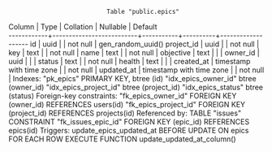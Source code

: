                                Table "public.epics"
   Column   |           Type           | Collation | Nullable |      Default      
------------+--------------------------+-----------+----------+-------------------
 id         | uuid                     |           | not null | gen_random_uuid()
 project_id | uuid                     |           | not null | 
 key        | text                     |           | not null | 
 name       | text                     |           | not null | 
 objective  | text                     |           |          | 
 owner_id   | uuid                     |           |          | 
 status     | text                     |           | not null | 
 health     | text                     |           |          | 
 created_at | timestamp with time zone |           | not null | 
 updated_at | timestamp with time zone |           | not null | 
Indexes:
    "pk_epics" PRIMARY KEY, btree (id)
    "idx_epics_owner_id" btree (owner_id)
    "idx_epics_project_id" btree (project_id)
    "idx_epics_status" btree (status)
Foreign-key constraints:
    "fk_epics_owner_id" FOREIGN KEY (owner_id) REFERENCES users(id)
    "fk_epics_project_id" FOREIGN KEY (project_id) REFERENCES projects(id)
Referenced by:
    TABLE "issues" CONSTRAINT "fk_issues_epic_id" FOREIGN KEY (epic_id) REFERENCES epics(id)
Triggers:
    update_epics_updated_at BEFORE UPDATE ON epics FOR EACH ROW EXECUTE FUNCTION update_updated_at_column()
